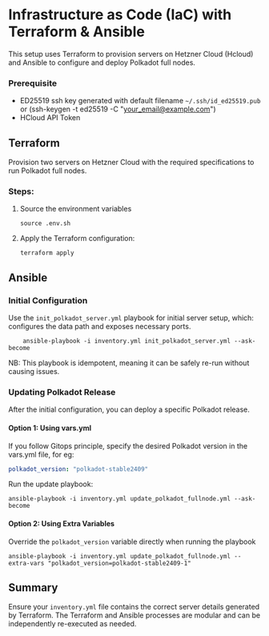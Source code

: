 # Infrastructure as Code (IaC) with Terraform & Ansible
This setup uses Terraform to provision servers on Hetzner Cloud (Hcloud) and Ansible to configure and deploy Polkadot full nodes.


### Prerequisite

* ED25519 ssh key generated with default filename `~/.ssh/id_ed25519.pub` or (ssh-keygen -t ed25519 -C "your_email@example.com")
* HCloud API Token

## Terraform

Provision two servers on Hetzner Cloud with the required specifications to run Polkadot full nodes.
### Steps:
1. Source the environment variables

    ```
    source .env.sh
    ```
2. Apply the Terraform configuration:

    ```
    terraform apply    
    ```

## Ansible

### Initial Configuration
Use the `init_polkadot_server.yml` playbook for initial server setup, which: configures the data path and exposes necessary ports.
 
   ```shell
       ansible-playbook -i inventory.yml init_polkadot_server.yml --ask-become
   
   ```   
NB: This playbook is idempotent, meaning it can be safely re-run without causing issues.

### Updating Polkadot Release
After the initial configuration, you can deploy a specific Polkadot release.

#### Option 1: Using vars.yml
If you follow Gitops principle, specify the desired Polkadot version in the vars.yml file, for eg:

   ```yaml
   polkadot_version: "polkadot-stable2409"
   
   ```
Run the update playbook:
   ```shell
   ansible-playbook -i inventory.yml update_polkadot_fullnode.yml --ask-become
   ```
#### Option 2: Using Extra Variables
Override the `polkadot_version` variable directly when running the playbook

```shell
ansible-playbook -i inventory.yml update_polkadot_fullnode.yml --extra-vars "polkadot_version=polkadot-stable2409-1"

```
## Summary
Ensure your `inventory.yml` file contains the correct server details generated by Terraform.
The Terraform and Ansible processes are modular and can be independently re-executed as needed.
